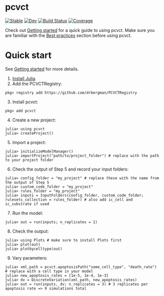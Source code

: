 # pcvct

[![Stable](https://img.shields.io/badge/docs-stable-blue.svg)](https://drbergman.github.io/pcvct/stable/)
[![Dev](https://img.shields.io/badge/docs-dev-blue.svg)](https://drbergman.github.io/pcvct/dev/)
[![Build Status](https://github.com/drbergman/pcvct/actions/workflows/CI.yml/badge.svg?branch=main)](https://github.com/drbergman/pcvct/actions/workflows/CI.yml?query=branch%3Amain)
[![Coverage](https://codecov.io/gh/drbergman/pcvct/branch/main/graph/badge.svg)](https://codecov.io/gh/drbergman/pcvct)

Check out [Getting started](https://drbergman.github.io/pcvct/stable/man/getting_started/) for a quick guide to using pcvct.
Make sure you are familiar with the [Best practices](https://drbergman.github.io/pcvct/stable/man/best_practices/) section before using pcvct.

# Quick start

See [Getting started](https://drbergman.github.io/pcvct/stable/man/getting_started/) for more details.

1. [Install Julia](https://julialang.org/install).
2. Add the PCVCTRegistry:
```julia-repl
pkg> registry add https://github.com/drbergman/PCVCTRegistry
```
3. Install pcvct:
```julia-repl
pkg> add pcvct
```
4. Create a new project:
```julia-repl
julia> using pcvct
julia> createProject()
```
5. Import a project:
```julia-repl
julia> initializeModelManager()
julia> importProject("path/to/project_folder") # replace with the path to your project folder
```
6. Check the output of Step 5 and record your input folders:
```julia-repl
julia> config_folder = "my_project" # replace these with the name from the output of Step 5
julia> custom_code_folder = "my_project"
julia> rules_folder = "my_project" 
julia> inputs = InputFolders(config_folder, custom_code_folder; rulesets_collection = rules_folder) # also add ic_cell and ic_substrate if used
```
7. Run the model:
```julia-repl
julia> out = run(inputs; n_replicates = 1)
```
8. Check the output:
```julia-repl
julia> using Plots # make sure to install Plots first
julia> plot(out)
julia> plotbycelltype(out)
```
9. Vary parameters:
```julia-repl
julia> xml_path = pcvct.apoptosisPath("some_cell_type", "death_rate") # replace with a cell type in your model
julia> new_apoptosis_rates = [1e-5, 1e-4, 1e-3]
julia> dv = DiscreteVariation(xml_path, new_apoptosis_rates)
julia> out = run(inputs, dv; n_replicates = 3) # 3 replicates per apoptosis rate => 9 simulations total
```